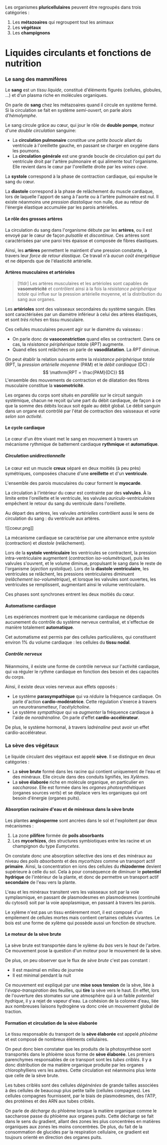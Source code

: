 Les organismes **pluricellulaires** peuvent être regroupés dans trois catégories :
1. Les **métazoaires** qui regroupent tout les animaux
2. Les **végétaux**
3. Les **champignons**

# Liquides circulants et fonctions de nutrition

### Le sang des mammifères

Le **sang** est un *tissu liquide*, constitué d'éléments figurés (cellules, globules, ...) et d'un plasma riche en molécules organiques.

On parle de **sang** chez les métazoaires quand il circule en système fermé. Si la circulation se fait en système *semi-ouvert*, on parle alors d'*hémolymphe*.

Le sang circule grâce au cœur, qui jour le rôle de **double pompe**, moteur d'une *double circulation* sanguine:
  - La **circulation pulmonaire** constitue une *petite boucle* allant du ventricule à l'oreillette gauche, en passant se charger en oxygène dans les poumons.
  - La **circulation générale** est une grande boucle de circulation qui part du ventricule droit par l'artère pulmonaire et qui alimente tout l'organisme. Elle revient dans le cœur par l'oreillette droite par les *veines cave*.

La **systole** correspond à la phase de contraction cardiaque, qui expulse le sang du cœur.

La **diastole** correspond à la phase de relâchement du muscle cardiaque, lors de laquelle l'apport de sang à l'aorte ou à l'artère pulmonaire est nul. Il existe néanmoins une *pression diastolique* non nulle, due au retour de l'énergie élastique accumulée par les parois artérielles.
#### Le rôle des grosses artères

La circulation du sang dans l'organisme débute par les **artères**, ou il est envoyé par le cœur de façon *pulsatile* et *discontinue*. Ces artères sont caractérisées par une paroi très épaisse et composée de fibres élastiques.

Ainsi, les **artères** permettent le maintient d'une pression constante, à travers leur *force de retour élastique*. Ce travail n'à *aucun coût énergétique* et ne dépends que de l'élasticité artérielle.

#### Artères musculaires et artérioles

> [!tldr] 
> Les artères musculaires et les artérioles sont capables de **vasomotricité** et contrôlent ainsi à la fois la *résistance périphérique totale* qui influe sur la pression artérielle moyenne, et la distribution du sang aux organes.

Les **artérioles** sont des vaisseaux secondaires du système sanguin. Elles sont caractérisées par un diamètre inférieur à celui des artères élastiques, et sont *très riches* en tissu musculaire.

Ces cellules musculaires peuvent agir sur le diamètre du vaisseau :
- On parle donc de **vasoconstriction** quand elles se contractent. Dans ce cas, la *résistance périphérique totale* (*RPT*) augmente.
- Quand elles sont relâchées on parle de **vasodilatation**. La *RPT* diminue.

On peut établir la relation suivante entre la *résistance périphérique totale* ($\mathrm{RPT}$, la *pression artérielle moyenne* ($\mathrm{PAM}$) et le *débit cardiaque* ($\mathrm{DC}$) :
$$
\mathrm{RPT = \frac{PAM}{DC}}
$$
L'ensemble des mouvements de contraction et de dilatation des fibres musculaire constitue la **vasomotricité**.

Les organes du corps sont situés en *parallèle* sur le circuit sanguin systémique, chacun ne reçoit qu'une part du débit cardiaque, de façon à ce que la somme des débits locaux soit égale au débit global. Le débit sanguin dans un organe  est contrôlé par l'état de contraction des vaisseaux et *varie selon son activité*.

#### Le cycle cardiaque

Le cœur d'un être vivant met le sang en mouvement à travers un mécanisme rythmique de battement cardiaque **rythmique** et **automatique**.

##### Circulation unidirectionnelle

Le cœur est un muscle **creux** séparé en deux moitiés (à peu près) symétriques, composées chacune d'une **oreillette** et d'un **ventricule**.

L'ensemble des parois musculaires du cœur forment le **myocarde**.

La circulation à l'intérieur du cœur est contrainte par des **valvules**. À la limite entre l'oreillette et le ventricule, les valvules *auriculo-ventriculaires* empêchent le retour du sang du ventricule dans l'oreillette.

Au départ des artères, les valvules *artérielles* contrôlent aussi le sens de circulation du sang : du ventricule aux artères.

![[coeur.png]]

La mécanisme cardiaque se caractérise par une alternance entre *systole* (contraction) et *diastole* (relâchement). 

Lors de la **systole ventriculaire** les ventricules se contractent,  la pression intra-ventriculaire augmentent (*contraction iso-volumétrique*), puis les valvules s'ouvrent, et le volume diminue, propulsant le sang dans le reste de l'organisme (*ejection systolique*).
Lors de la **diastole ventriculaire**, les ventricules se relâchent, les pressions ventriculaires diminuent (*relâchement iso-volumétrique*), et lorsque les valvules sont ouvertes, les ventricules se remplissent, augmentant ainsi le volume ventriculaire.

Ces phases sont synchrones entrent les deux moitiés du cœur.
#### Automatisme cardiaque

Les expériences montrent que le mécanisme cardiaque ne dépends aucunement du contrôle du système nerveux centralisé, et s'effectue de manière totalement **automatique**.

Cet automatisme est permis par des cellules particulières, qui constituent environ $1\%$ du volume cardiaque : les cellules du **tissu nodal**.

##### Contrôle nerveux

Néanmoins, il existe une forme de contrôle nerveux sur l'activité cardiaque, qui va réguler le rythme cardiaque en fonction des besoin et des capacités du corps.

Ainsi, il existe deux voies nerveux aux effets opposés :
 - Le système **parasympathique** qui va *réduire* la fréquence cardiaque. On parle d'action **cardio-modératrice**. Cette régulation s'exerce à travers un neurotransmetteur, l'*acétylcholine*.
 - Le système *sympathique* qui va *augmenter* la fréquence cardiaque à l'aide de *noradrénaline*. On parle d'effet **cardio-accélérateur**.

De plus, le système hormonal, à travers l*adrénaline* peut avoir un effet cardio-accélérateur.

### La sève des végétaux

Le liquide circulant des végétaux est appelé **sève**. Il se distingue en deux catégories :
 - La **sève brute** formé dans les racine qui contient uniquement de l'eau et des minéraux. Elle circule dans des conduits lignifiés, les *Xylèmes*.
 - La **sève élaborée** riche en molécule organique, en particulier en *saccharose*. Elle est formée dans les *organes photosynthétiques* (organes sources *verts*) et se déplace vers les organiques qui ont besoin d'énergie (organes puits).

#### Absorption racinaire d'eau et de minéraux dans la sève brute

Les plantes **angiosperme** sont ancrées dans le sol et l'exploitent par deux mécanismes :
1. La zone **pilifère** formée de **poils absorbants** 
2. Les **mycorhizes**, des structures symbiotiques entre les racine et un champignon du type *Eumycetes*.

On constate donc une absorption sélective des ions et des minéraux au niveau des *poils absorbants* et des *mycorhizes* comme un transport actif **primaire**. Ainsi, la concentration en ions des cellules du **rhizoderme** devient supérieure à celle du sol. Cela à pour conséquence de diminuer le **potentiel hydrique** de l'intérieur de la plante, et donc de permettre un transport actif **secondaire** de l'eau vers la plante.

L'eau et les minéraux transitent vers les vaisseaux soit par la voie symplasmique, en passant de plasmodesmes en plasmodesmes (continuité du cytosol) soit par la voie apoplasmique, en passant à travers les parois.

Le xylème n'est pas un tissu entièrement mort, il est composé d'un empilement de cellules mortes mais contient certaines cellules vivantes. Le bois est une forme de xylème qui possède aussi un fonction de structure.

#### Le moteur de la sève brute

La sève brute est transportée dans le xylème du *bas* vers le *haut* de l'arbre. Ce mouvement pose la question d'un moteur pour le mouvement de la sève. 

De plus, on peu observer que le flux de *sève brute* c'est pas constant :
 - Il est maximal en milieu de journée
 - Il est minimal pendant la nuit

Ce mouvement est expliqué par une **mise sous tension** de la sève, liée à l'*évapo-transpiration* des feuilles, qui **tire** la sève vers le haut. En effet, lors de l'ouverture des stomates sur une atmosphère qui à un faible *potentiel hydrique*, il y a rejet de vapeur d'eau. La cohésion de la colonne d'eau, liée aux nombreuses liaisons hydrogène va donc crée un mouvement global de traction.

#### Formation et circulation de la sève élaborée

Le tissu responsable du transport de la **sève élaborée** est appelé *phloème* et est composé de nombreux éléments cellulaires.

On peut donc bien constater que les produits de la photosynthèse sont transportés dans le phloème sous forme de **sève élaborée**. Les premiers parenchymes responsables de ce transport sont les *tubes criblés*. Il y a donc distribution de ma matière organique produite par les organes chlorophylliens vers les autres. Cette circulation est néanmoins plus lente que celle de la sève brute.

Les tubes criblés sont des cellules *dégénérées* de grande tailles associées à des cellules de beaucoup plus petite taille (cellules compagnes).  Les cellules compagnes fournissent, par le biais de plasmodesmes, des l'ATP, des protéines et des ARN aux tubes criblés.

On parle de *décharge* du phloème lorsque la matière organique comme le saccharose passe du phloème aux organes puits. Cette décharge se fait dans le sens du gradient, allant des zones les plus concentrées en matières organiques aux zones les moins concentrées. De plus, du fait de la consommation de glucides par la respiration cellulaire, ce gradient est toujours orienté en direction des organes puits. 











